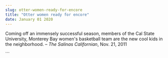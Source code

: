 ```yaml
---
slug: otter-women-ready-for-encore
title: "Otter women ready for encore"
date: January 01 2020
---
```


 
<p>
  Coming off an immensely successful season, members of the Cal State
  University, Monterey Bay women's basketball team are the new cool kids in the
  neighborhood. – <em>The Salinas Californian</em>, Nov. 21, 2011
</p>
```

